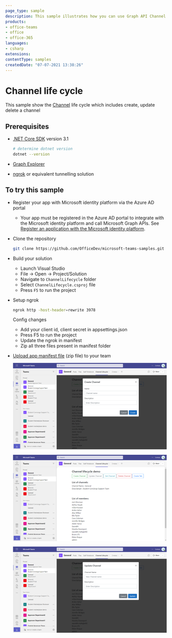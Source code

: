 ```yaml
---
page_type: sample
description: This sample illustrates how you can use Graph API Channel Life Cycle to call Graph APIs.
products:
- office-teams
- office
- office-365
languages:
- csharp
extensions:
contentType: samples
createdDate: "07-07-2021 13:38:26"
---
```


# Channel life cycle

This sample show the [Channel](https://docs.microsoft.com/en-us/graph/api/resources/channel?view=graph-rest-1.0) life cycle which includes create, update delete a channel

## Prerequisites

- [.NET Core SDK](https://dotnet.microsoft.com/download) version 3.1

  ```bash
  # determine dotnet version
  dotnet --version
  ```
- [Graph Explorer](https://developer.microsoft.com/en-us/graph/graph-explorer)

- [ngrok](https://ngrok.com/) or equivalent tunnelling solution

## To try this sample

- Register your app with Microsoft identity platform via the Azure AD portal
  - Your app must be registered in the Azure AD portal to integrate with the Microsoft identity platform and call Microsoft Graph APIs. See [Register an application with the Microsoft identity platform](https://docs.microsoft.com/en-us/graph/auth-register-app-v2). 
  
- Clone the repository 
   ```bash
   git clone https://github.com/OfficeDev/microsoft-teams-samples.git
   ```

- Build your solution

  - Launch Visual Studio
  - File -> Open -> Project/Solution
  - Navigate to `ChannelLifecycle` folder
  - Select `ChannelLifecycle.csproj` file
  - Press `F5` to run the project

- Setup ngrok
  ```bash
  ngrok http -host-header=rewrite 3978
  ```

   Config changes
   - Add your client id, client secret in appsettings.json
   - Press F5 to run the project
   - Update the ngrok in manifest
   - Zip all three files present in manifest folder

- [Upload app manifest file](https://docs.microsoft.com/en-us/microsoftteams/platform/concepts/deploy-and-publish/apps-upload#load-your-package-into-teams) (zip file) to your team
  
  
  ![](ChannelLifecycle/Images/Image1.PNG)

  ![](ChannelLifecycle/Images/Image2.PNG)

  ![](ChannelLifecycle/Images/Image3.PNG)
  
  
 

